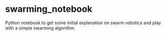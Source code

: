 # swarming_notebook

Python notebook to get some initial explanation on swarm robotics and play with a simple swarming algorithm.


